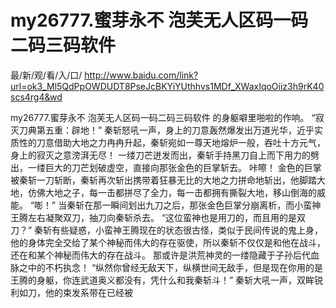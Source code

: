 # my26777.蜜芽永不 泡芙无人区码一码二码三码软件

最/新/观/看/入/口/ http://www.baidu.com/link?url=ok3_Ml5QdPpOWDUDT8PseJcBKYiYUthhvs1MDf_XWaxIqoOiiz3h9rK40scs4rg4&wd

my26777.蜜芽永不 泡芙无人区码一码二码三码软件
  的身躯噼里啪啦的作响。
    “寂灭刀典第五重：辟地！”
    秦斩怒吼一声，身上的刀意轰然爆发出万道光华，近乎实质性的刀意借助大地之力冉冉升起，秦斩宛如一尊天地熔炉一般，吞吐十方元气，身上的寂灭之意滂湃无尽！
    一缕刀芒迸发而出，秦斩手持黑刀自上而下用力的劈出，一缕巨大的刀芒划破虚空，直接向那张金色的巨掌斩去。
    咔嚓！
    金色的巨掌被秦斩一刀斩断，秦斩再次斩出携带着狂暴无比的大地之力拼命地斩出，他脚踏大地，仿佛大地之子，每一击都拼尽了全力，每一击都拥有撕裂大地，移山倒海的威能。
    “嘭！”
    当秦斩在那一瞬间划出九刀之后，那张金色巨掌分崩离析，而小蛮神王腾左右凝聚双刀，抽刀向秦斩杀去。
    “这位蛮神也是用刀的，而且用的是双刀？”
    秦斩有些疑惑，小蛮神王腾现在的状态很古怪，类似于民间传说的鬼上身，他的身体完全交给了某个神秘而伟大的存在驱使，所以秦斩不仅仅是和他在战斗，还在和某个神秘而伟大的存在战斗。
    那或许是洪荒神灵的一缕隐藏于子孙后代血脉之中的不朽执念！
    “纵然你曾经无敌天下，纵横世间无敌手，但是现在你用的是王腾的身躯，你连武道奥义都没有，凭什么和我秦斩斗！”
    秦斩大吼一声，双眸锐利如刀，他的束发系带在已经被
